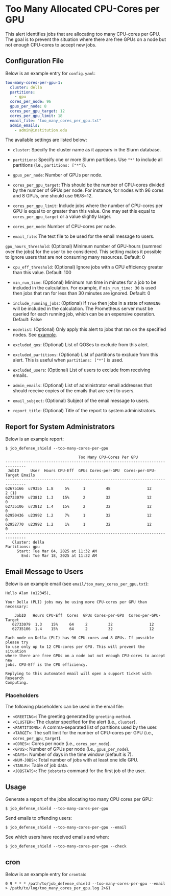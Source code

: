 # Too Many Allocated CPU-Cores per GPU

This alert identifies jobs that are allocating too many CPU-cores per GPU. The goal is to prevent the situation where there are free GPUs on a node but not enough CPU-cores to accept new jobs.

## Configuration File

Below is an example entry for `config.yaml`:

```yaml
too-many-cores-per-gpu-1:
  cluster: della
  partitions:
    - gpu
  cores_per_node: 96
  gpus_per_node: 8
  cores_per_gpu_target: 12
  cores_per_gpu_limit: 18
  email_file: "too_many_cores_per_gpu.txt"
  admin_emails:
    - admin@institution.edu
```

The available settings are listed below:

- `cluster`: Specify the cluster name as it appears in the Slurm database.

- `partitions`: Specify one or more Slurm partitions. Use `"*"` to include all partitions (i.e., `partitions: ["*"]`).

- `gpus_per_node`: Number of GPUs per node.

- `cores_per_gpu_target`: This should be the number of CPU-cores divided by the number of GPUs per node. For instance, for nodes with 96 cores and 8 GPUs, one should use 96/8=12.

- `cores_per_gpu_limit`: Include jobs where the number of CPU-cores per GPU is equal to or greater than this value. One may set this equal to `cores_per_gpu_target` or a value slightly larger.

- `cores_per_node`: Number of CPU-cores per node.

- `email_file`: The text file to be used for the email message to users.

`gpu_hours_threshold`: (Optional) Minimum number of GPU-hours (summed over the jobs) for the user to be considered. This setting makes it possible to ignore users that are not consuming many resources. Default: 0

- `cpu_eff_threshold`: (Optional) Ignore jobs with a CPU efficiency greater than this value. Default: 100

- `min_run_time`: (Optional) Minimum run time in minutes for a job to be included in the calculation. For example, if `min_run_time: 30` is used then jobs that ran for less than 30 minutes are ignored. Default: 0

- `include_running_jobs`: (Optional) If `True` then jobs in a state of `RUNNING` will be included in the calculation. The Prometheus server must be queried for each running job, which can be an expensive operation. Default: False

- `nodelist`: (Optional) Only apply this alert to jobs that ran on the specified nodes. See [example](../nodelist.md).

- `excluded_qos`: (Optional) List of QOSes to exclude from this alert.

- `excluded_partitions`: (Optional) List of partitions to exclude from this alert. This is useful when `partitions: ["*"]` is used.

- `excluded_users`: (Optional) List of users to exclude from receiving emails.

- `admin_emails`: (Optional) List of administrator email addresses that should receive copies of the emails that are sent to users.

- `email_subject`: (Optional) Subject of the email message to users.

- `report_title`: (Optional) Title of the report to system administrators.

## Report for System Administrators

Below is an example report:

```
$ job_defense_shield --too-many-cores-per-gpu

                                Too Many CPU-Cores Per GPU                                   
-------------------------------------------------------------------------------
 JobID     User  Hours CPU-Eff  GPUs Cores-per-GPU  Cores-per-GPU-Target Emails
-------------------------------------------------------------------------------
62675166  u79355  1.8     5%      1         48                12          2 (1)
62733079  u73812  1.3    15%      2         32                12          0   
62735106  u73812  1.4    15%      2         32                12          0   
62950436  u23992  1.2     7%      1         32                12          0   
62952770  u23992  1.2     1%      1         32                12          0   
-------------------------------------------------------------------------------
   Cluster: della
Partitions: gpu
     Start: Tue Mar 04, 2025 at 11:32 AM
       End: Tue Mar 18, 2025 at 11:32 AM
```

## Email Message to Users

Below is an example email (see `email/too_many_cores_per_gpu.txt`):

```
Hello Alan (u12345),

Your Della (PLI) jobs may be using more CPU-cores per GPU than necessary:

    JobID   Hours CPU-Eff  Cores  GPUs Cores-per-GPU  Cores-per-GPU-Target
   62733079  1.3    15%     64     2         32                12         
   62735106  1.4    15%     64     2         32                12         

Each node on Della (PLI) has 96 CPU-cores and 8 GPUs. If possible please try
to use only up to 12 CPU-cores per GPU. This will prevent the situation
where there are free GPUs on a node but not enough CPU-cores to accept new
jobs. CPU-Eff is the CPU efficiency.

Replying to this automated email will open a support ticket with Research
Computing.
```

### Placeholders

The following placeholders can be used in the email file:

- `<GREETING>`: The greeting generated by `greeting-method`.
- `<CLUSTER>`: The cluster specified for the alert (i.e., `cluster`).
- `<PARTITIONS>`: A comma-separated list of partitions used by the user.
- `<TARGET>`: The soft limit for the number of CPU-cores per GPU (i.e., `cores_per_gpu_target`).
- `<CORES>`: Cores per node (i.e., `cores_per_node`).
- `<GPUS>`: Number of GPUs per node (i.e., `gpus_per_node`).
- `<DAYS>`: Number of days in the time window (default is 7).
- `<NUM-JOBS>`: Total number of jobs with at least one idle GPU.
- `<TABLE>`: Table of job data.
- `<JOBSTATS>`: The `jobstats` command for the first job of the user.

## Usage

Generate a report of the jobs allocating too many CPU cores per GPU:

```
$ job_defense_shield --too-many-cores-per-gpu
```

Send emails to offending users:

```
$ job_defense_shield --too-many-cores-per-gpu --email
```

See which users have received emails and when:

```
$ job_defense_shield --too-many-cores-per-gpu --check
```

## cron

Below is an example entry for `crontab`:

```
0 9 * * * /path/to/job_defense_shield --too-many-cores-per-gpu --email > /path/to/log/too_many_cores_per_gpu.log 2>&1
```
